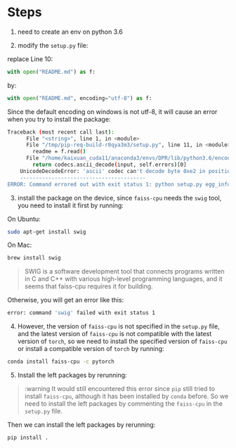 # Steps

1. need to create an env on python 3.6

2. modify the `setup.py` file:

replace Line 10:
```python
with open("README.md") as f:
```

by:
```python
with open("README.md", encoding="utf-8") as f:
```
Since the default encoding on windows is not utf-8, it will cause an error when you try to install the package:

```bash
Traceback (most recent call last):
      File "<string>", line 1, in <module>
      File "/tmp/pip-req-build-r8qya3m3/setup.py", line 11, in <module>
        readme = f.read()
      File "/home/kaixuan_cuda11/anaconda3/envs/DPR/lib/python3.6/encodings/ascii.py", line 26, in decode
        return codecs.ascii_decode(input, self.errors)[0]
    UnicodeDecodeError: 'ascii' codec can't decode byte 0xe2 in position 486: ordinal not in range(128)
    ----------------------------------------
ERROR: Command errored out with exit status 1: python setup.py egg_info Check the logs for full command output.`
```

3. install the package on the device, since `faiss-cpu` needs the `swig` tool, you need to install it first by running:

On Ubuntu:

```bash
sudo apt-get install swig
```
On Mac:

```bash
brew install swig
```


> SWIG is a software development tool that connects programs written in C and C++ with various high-level programming languages, and it seems that faiss-cpu requires it for building.


Otherwise, you will get an error like this:

```bash
error: command 'swig' failed with exit status 1
```

4. However, the version of `faiss-cpu` is not specified in the `setup.py` file, and the latest version of `faiss-cpu` is not compatible with the latest version of `torch`, so we need to install the specified version of `faiss-cpu` or install a compatible version of `torch` by running:

```bash
conda install faiss-cpu -c pytorch
```

5. Install the left packages by rerunning:

> :warning It would still encountered this error since `pip` still tried to install `faiss-cpu`, although it has been installed by `conda` before. So we need to install the left packages by commenting the `faiss-cpu` in the `setup.py` file.


Then we can install the left packages by rerunning:
```bash
pip install .
```
